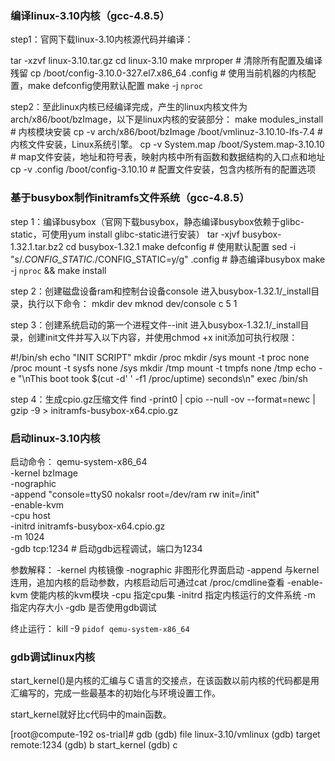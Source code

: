 ###  编译linux-3.10内核（gcc-4.8.5）
step1：官网下载linux-3.10内核源代码并编译：

tar -xzvf linux-3.10.tar.gz
cd linux-3.10
make mrproper # 清除所有配置及编译残留
cp /boot/config-3.10.0-327.el7.x86_64 .config # 使用当前机器的内核配置，make defconfig使用默认配置
make -j `nproc`

step2：至此linux内核已经编译完成，产生的linux内核文件为arch/x86/boot/bzImage，以下是linux内核的安装部分：
make modules_install # 内核模块安装
cp -v arch/x86/boot/bzImage /boot/vmlinuz-3.10.10-lfs-7.4 # 内核文件安装，Linux系统引擎。
cp -v System.map /boot/System.map-3.10.10 # map文件安装，地址和符号表，映射内核中所有函数和数据结构的入口点和地址
cp -v .config /boot/config-3.10.10 # 配置文件安装，包含内核所有的配置选项

###  基于busybox制作initramfs文件系统（gcc-4.8.5）
step 1：编译busybox（官网下载busybox，静态编译busybox依赖于glibc-static，可使用yum install glibc-static进行安装）
tar -xjvf busybox-1.32.1.tar.bz2
cd busybox-1.32.1
make defconfig # 使用默认配置
sed -i "s/.*CONFIG_STATIC.*/CONFIG_STATIC=y/g" .config # 静态编译busybox
make -j `nproc` && make install

step 2：创建磁盘设备ram和控制台设备console
进入busybox-1.32.1/_install目录，执行以下命令：
mkdir dev
mknod dev/console c 5 1

step 3：创建系统启动的第一个进程文件--init
进入busybox-1.32.1/_install目录，创建init文件并写入以下内容，并使用chmod +x init添加可执行权限：


#!/bin/sh
echo "INIT SCRIPT"
mkdir /proc
mkdir /sys
mount -t proc none /proc
mount -t sysfs none /sys
mkdir /tmp
mount -t tmpfs none /tmp
echo -e "\nThis boot took $(cut -d' ' -f1 /proc/uptime) seconds\n"
exec /bin/sh

step 4：生成cpio.gz压缩文件
find -print0 | cpio --null -ov --format=newc | gzip -9 > initramfs-busybox-x64.cpio.gz

###  启动linux-3.10内核
启动命令：
qemu-system-x86_64 \
-kernel bzImage \
-nographic \
-append "console=ttyS0 nokalsr root=/dev/ram rw init=/init" \
-enable-kvm \
-cpu host \
-initrd initramfs-busybox-x64.cpio.gz \
-m 1024 \
-gdb tcp:1234 # 启动gdb远程调试，端口为1234

参数解释：
-kernel 内核镜像
-nographic 非图形化界面启动
-append 与kernel连用，追加内核的启动参数，内核启动后可通过cat /proc/cmdline查看
-enable-kvm 使能内核的kvm模块
-cpu 指定cpu集
-initrd 指定内核运行的文件系统
-m 指定内存大小
-gdb 是否使用gdb调试

终止运行：
kill -9 `pidof qemu-system-x86_64`

###  gdb调试linux内核
start_kernel()是内核的汇编与Ｃ语言的交接点，在该函数以前内核的代码都是用汇编写的，完成一些最基本的初始化与环境设置工作。

start_kernel就好比c代码中的main函数。

[root@compute-192 os-trial]# gdb
(gdb) file linux-3.10/vmlinux
(gdb) target remote:1234
(gdb) b start_kernel
(gdb) c
